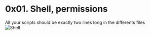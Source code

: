# 0x01. Shell, permissions

All your scripts should be exactly two lines long in the differents files
![Shell](https://user-images.githubusercontent.com/126578500/224369569-150e047b-6f6d-4fd6-8ceb-8dc77c2977c3.jpg)
